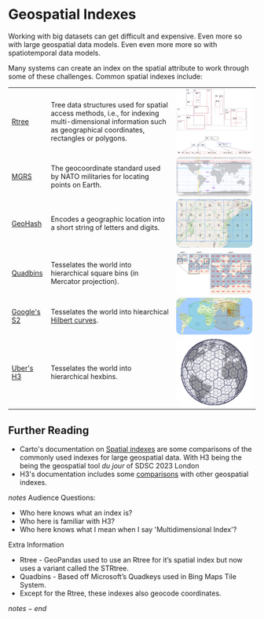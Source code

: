 # Geospatial Indexes

Working with big datasets can get difficult and expensive. Even more so with large geospatial data models. Even even more more so with spatiotemporal data models.

Many systems can create an index on the spatial attribute to work through some of these challenges. Common spatial indexes include:

<table style="border:none; border-collapse: collapse; border-spacing: 0; cellspacing: 0; cellpadding: 0">
    <tr>
        <td>
        <p align="left">
            <a href="https://en.wikipedia.org/wiki/R-tree">Rtree</a>
        </p>
        </td>
        <td>
         <p align="left">
            Tree data structures used for spatial access methods, i.e., for indexing multi-dimensional information such as geographical coordinates, rectangles or polygons.
        </p>
        </td>
        <td>
            <a href="https://en.wikipedia.org/wiki/File:R-tree.svg"> 
            <img align="left" src="../assets/images/R-tree-index.png" alt="Rtree" style="border-radius:10px"></td>
            </a> 
    </tr>
        <tr>
        <td>
        <p align="left">
            <a href="https://en.wikipedia.org/wiki/Military_Grid_Reference_System">MGRS</a>
        </p>
        </td>
        <td>
         <p align="left">
            The geocoordinate standard used by NATO militaries for locating points on Earth.
        </p>
        </td>
        <td>
            <a href="https://en.wikipedia.org/wiki/File:Universal_Transverse_Mercator_zones.svg"> 
            <img align="left" src="../assets/images/mgrs-index.png" alt="MGRS" style="border-radius:10px"></td>
            </a>
    </tr>
        </tr>
        <tr>
        <td>
        <p align="left">
            <a href="https://en.wikipedia.org/wiki/Geohash">GeoHash</a>
        </p>
        </td>
        <td>
         <p align="left">
            Encodes a geographic location into a short string of letters and digits.
        </p>
        </td>
        <td>
            <a href="https://en.wikipedia.org/wiki/File:Geohash-grid.png"> 
            <img align="left" src="../assets/images/geohash-index.png" alt="Geohash" style="border-radius:10px"></td>
            </a>
    </tr>
    </tr>
        </tr>
        <tr>
        <td>
        <p align="left">
            <a href="https://learn.microsoft.com/en-us/bingmaps/articles/bing-maps-tile-system">Quadbins</a>
        </p>
        </td>
        <td>
         <p align="left">
            Tesselates the world into hierarchical square bins (in Mercator projection). 
        </p>
        </td>
        <td>
            <a href="https://learn.microsoft.com/en-us/bingmaps/articles/media/5cff54de-5133-4369-8680-52d2723eb756.jpg"> 
            <img align="left" src="../assets/images/quadbins-index.png" alt="Quadbins" style="border-radius:10px"></td>
            </a>
    </tr>
    </tr>
        </tr>
        <tr>
        <td>
        <p align="left">
            <a href="https://s2geometry.io/">Google's S2</a>
        </p>
        </td>
        <td>
         <p align="left">
            Tesselates the world into hiearchical <a href="https://en.wikipedia.org/wiki/Hilbert_curve">Hilbert curves</a>.
        </p>
        </td>
        <td>
            <a href="https://s2geometry.io/devguide/img/s2hierarchy.gif"> 
            <img align="left" src="../assets/images/s2-index.png" alt="Google's S2" style="border-radius:10px"></td>
            </a>
    </tr>
    </tr>
        </tr>
        <tr>
        <td>
        <p align="left">
            <a href="https://www.uber.com/en-GB/blog/h3/">Uber's H3</a>
        </p>
        </td>
        <td>
         <p align="left">
            Tesselates the world into hierarchical hexbins.
        </p>
        </td>
        <td>
            <a href="http://eng.uber.com/wp-content/uploads/2018/06/image12.png"> 
            <img align="left" src="../assets/images/h3-index.png" alt="Ubers's H3" style="border-radius:10px"></td>
            </a>
    </tr>
</table>

## Further Reading

- Carto's documentation on [Spatial indexes](https://docs.carto.com/data-and-analysis/analytics-toolbox-for-bigquery/key-concepts/spatial-indexes) are some comparisons of the commonly used indexes for large geospatial data. With H3 being the being the geospatial tool _du jour_ of SDSC 2023 London
- H3's documentation includes some [comparisons](https://h3geo.org/docs/comparisons/s2) with other geospatial indexes.

$notes$
Audience Questions:

- Who here knows what an index is?
- Who here is familiar with H3?
- Who here knows what I mean when I say 'Multidimensional Index'?

Extra Information

- Rtree - GeoPandas used to use an Rtree for it’s spatial index but now uses a variant called the STRtree.
- Quadbins - Based off Microsoft’s Quadkeys used in Bing Maps Tile System.
- Except for the Rtree, these indexes also geocode coordinates.

$notes-end$
